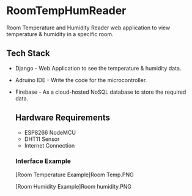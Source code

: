 # RoomTempHumReader
Room Temperature and Humidity Reader web application to view temperature &amp; humidity in a specific room.

## Tech Stack

- Django - Web Application to see the temperature & humidity data.
- Adruino IDE - Write the code for the microcontroller.
- Firebase - As a cloud-hosted NoSQL database to store the required data.

  ## Hardware Requirements
  - ESP8266 NodeMCU
  - DHT11 Sensor
  - Internet Connection
 
  ### Interface Example

  [Room Temperature Example]Room Temp.PNG

  [Room Humidity Example]Room humidity.PNG
